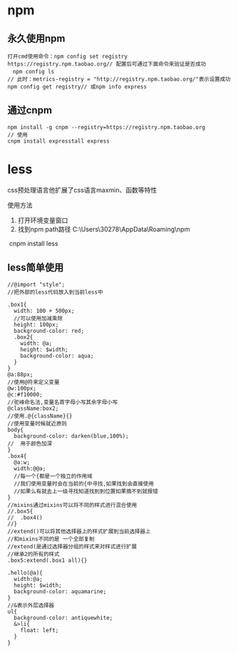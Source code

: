 # npm

## 永久使用npm

```
打开cmd使用命令：npm config set registry https://registry.npm.taobao.org// 配置后可通过下面命令来验证是否成功
　npm config ls
// 此时：metrics-registry = "http://registry.npm.taobao.org/"表示设置成功npm config get registry// 或npm info express
```

## 通过cnpm

```
npm install -g cnpm --registry=https://registry.npm.taobao.org
// 使用
cnpm install expresstall express
```

# less

css预处理语言他扩展了css语言maxmin、函数等特性

使用方法

1. 打开环境变量窗口
2. 找到npm path路径 C:\Users\30278\AppData\Roaming\npm

​    cnpm install less

## less简单使用

```
//@import "style";
//把外部的less代码放入到当前less中

.box1{
  width: 100 + 500px;
  //可以使用加减乘除
  height: 100px;
  background-color: red;
  .box2{
    width: @a;
    height: $width;
    background-color: aqua;
  }
}
@a:88px;
//使用@符来定义变量
@w:100px;
@c:#f10000;
//驼峰命名法,变量名首字母小写其余字母小写
@className:box2;
//使用.@{className}{}
//使用变量时候就近原则
body{
  background-color: darken(blue,100%);
//  用于颜色加深
}
.box4{
  @a:w;
  width:@@a;
  //每一个{都是一个独立的作用域
  //我们使用变量时会在当前的{中寻找,如果找到会直接使用
  //如果么有就去上一级寻找知道找到到位置如果摘不到就报错
}
//mixins通过mixins可以将不同的样式进行混合使用
//.box5{
//  .box4()
//}
//extend()可以将其他选择器上的样式扩展到当前选择器上
//和mixins不同的是 一个全部复制
//extend(是通过选择器分组的样式来对样式进行扩展
//继承2的所有的样式
.box5:extend(.box1 all){}

.hello(@a){
  width:@a;
  height: $width;
  background-color: aquamarine;
}
//&表示外层选择器
ul{
  background-color: antiquewhite;
  &>li{
    float: left;
  }
}
```





